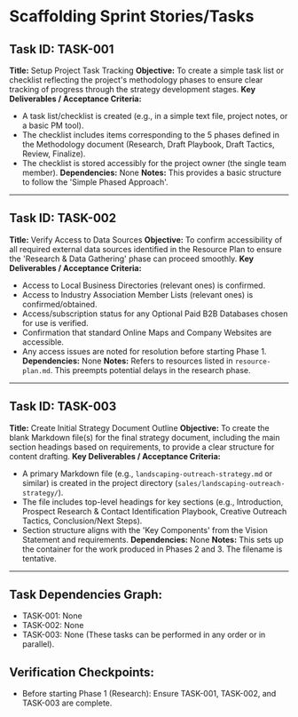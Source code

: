 # Scaffolding Sprint Stories/Tasks

## Task ID: TASK-001
**Title:** Setup Project Task Tracking
**Objective:** To create a simple task list or checklist reflecting the project's methodology phases to ensure clear tracking of progress through the strategy development stages.
**Key Deliverables / Acceptance Criteria:**
- A task list/checklist is created (e.g., in a simple text file, project notes, or a basic PM tool).
- The checklist includes items corresponding to the 5 phases defined in the Methodology document (Research, Draft Playbook, Draft Tactics, Review, Finalize).
- The checklist is stored accessibly for the project owner (the single team member).
**Dependencies:** None
**Notes:** This provides a basic structure to follow the 'Simple Phased Approach'.

---

## Task ID: TASK-002
**Title:** Verify Access to Data Sources
**Objective:** To confirm accessibility of all required external data sources identified in the Resource Plan to ensure the 'Research & Data Gathering' phase can proceed smoothly.
**Key Deliverables / Acceptance Criteria:**
- Access to Local Business Directories (relevant ones) is confirmed.
- Access to Industry Association Member Lists (relevant ones) is confirmed/obtained.
- Access/subscription status for any Optional Paid B2B Databases chosen for use is verified.
- Confirmation that standard Online Maps and Company Websites are accessible.
- Any access issues are noted for resolution before starting Phase 1.
**Dependencies:** None
**Notes:** Refers to resources listed in `resource-plan.md`. This preempts potential delays in the research phase.

---

## Task ID: TASK-003
**Title:** Create Initial Strategy Document Outline
**Objective:** To create the blank Markdown file(s) for the final strategy document, including the main section headings based on requirements, to provide a clear structure for content drafting.
**Key Deliverables / Acceptance Criteria:**
- A primary Markdown file (e.g., `landscaping-outreach-strategy.md` or similar) is created in the project directory (`sales/landscaping-outreach-strategy/`).
- The file includes top-level headings for key sections (e.g., Introduction, Prospect Research & Contact Identification Playbook, Creative Outreach Tactics, Conclusion/Next Steps).
- Section structure aligns with the 'Key Components' from the Vision Statement and requirements.
**Dependencies:** None
**Notes:** This sets up the container for the work produced in Phases 2 and 3. The filename is tentative.

---

## Task Dependencies Graph:
- TASK-001: None
- TASK-002: None
- TASK-003: None
(These tasks can be performed in any order or in parallel).

## Verification Checkpoints:
- Before starting Phase 1 (Research): Ensure TASK-001, TASK-002, and TASK-003 are complete. 